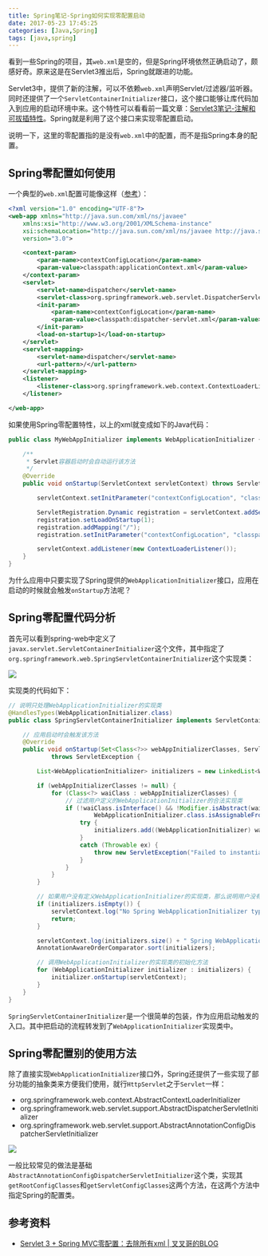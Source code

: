 ```yaml
---
title: Spring笔记-Spring如何实现零配置启动
date: 2017-05-23 17:45:25
categories: [Java,Spring]
tags: [java,spring]
---
```


看到一些Spring的项目，其`web.xml`是空的，但是Spring环境依然正确启动了，颇感好奇。原来这是在Servlet3推出后，Spring就跟进的功能。

<!-- more -->

Servlet3中，提供了新的注解，可以不依赖`web.xml`声明Servlet/过滤器/监听器。同时还提供了一个`ServletContainerInitializer`接口，这个接口能够让库代码加入到应用的启动环境中来。这个特性可以看看前一篇文章：[Servlet3笔记-注解和可拔插特性](http://mushanshitiancai.github.io/2017/05/23/java/servlet/Servlet3%E7%AC%94%E8%AE%B0-%E5%8F%AF%E6%8B%94%E6%8F%92%E7%89%B9%E6%80%A7/)。Spring就是利用了这个接口来实现零配置启动。

说明一下，这里的零配置指的是没有`web.xml`中的配置，而不是指Spring本身的配置。

## Spring零配置如何使用

一个典型的`web.xml`配置可能像这样（[参考](http://xxgblog.com/2015/07/09/spring-zero-xml/)）：

```xml
<?xml version="1.0" encoding="UTF-8"?>
<web-app xmlns="http://java.sun.com/xml/ns/javaee"
	xmlns:xsi="http://www.w3.org/2001/XMLSchema-instance"
	xsi:schemaLocation="http://java.sun.com/xml/ns/javaee http://java.sun.com/xml/ns/javaee/web-app_3_0.xsd"
	version="3.0">

	<context-param>
		<param-name>contextConfigLocation</param-name>
		<param-value>classpath:applicationContext.xml</param-value>
	</context-param>
	<servlet>
		<servlet-name>dispatcher</servlet-name>
		<servlet-class>org.springframework.web.servlet.DispatcherServlet</servlet-class>
		<init-param>
			<param-name>contextConfigLocation</param-name>
			<param-value>classpath:dispatcher-servlet.xml</param-value>
		</init-param>
		<load-on-startup>1</load-on-startup>
	</servlet>
	<servlet-mapping>
		<servlet-name>dispatcher</servlet-name>
		<url-pattern>/</url-pattern>
	</servlet-mapping>
	<listener>
		<listener-class>org.springframework.web.context.ContextLoaderListener</listener-class>
	</listener>

</web-app>
```

如果使用Spring零配置特性，以上的xml就变成如下的Java代码：

```java
public class MyWebAppInitializer implements WebApplicationInitializer {

	/**
	 * Servlet容器启动时会自动运行该方法
	 */
	@Override
	public void onStartup(ServletContext servletContext) throws ServletException {

		servletContext.setInitParameter("contextConfigLocation", "classpath:applicationContext.xml");

		ServletRegistration.Dynamic registration = servletContext.addServlet("dispatcher", new DispatcherServlet());
		registration.setLoadOnStartup(1);
		registration.addMapping("/");
		registration.setInitParameter("contextConfigLocation", "classpath:dispatcher-servlet.xml");

		servletContext.addListener(new ContextLoaderListener());
	}
}
```

为什么应用中只要实现了Spring提供的`WebApplicationInitializer`接口，应用在启动的时候就会触发`onStartup`方法呢？

## Spring零配置代码分析

首先可以看到spring-web中定义了`javax.servlet.ServletContainerInitializer`这个文件，其中指定了`org.springframework.web.SpringServletContainerInitializer`这个实现类：

![](/img/java/servlet/spring-servlet-initializer.png)

实现类的代码如下：

```java
// 说明只处理WebApplicationInitializer的实现类
@HandlesTypes(WebApplicationInitializer.class)
public class SpringServletContainerInitializer implements ServletContainerInitializer {

    // 应用启动时会触发该方法
	@Override
	public void onStartup(Set<Class<?>> webAppInitializerClasses, ServletContext servletContext)
			throws ServletException {

		List<WebApplicationInitializer> initializers = new LinkedList<WebApplicationInitializer>();

		if (webAppInitializerClasses != null) {
			for (Class<?> waiClass : webAppInitializerClasses) {
				// 过滤用户定义的WebApplicationInitializer的合法实现类
				if (!waiClass.isInterface() && !Modifier.isAbstract(waiClass.getModifiers()) &&
						WebApplicationInitializer.class.isAssignableFrom(waiClass)) {
					try {
						initializers.add((WebApplicationInitializer) waiClass.newInstance());
					}
					catch (Throwable ex) {
						throw new ServletException("Failed to instantiate WebApplicationInitializer class", ex);
					}
				}
			}
		}

        // 如果用户没有定义WebApplicationInitializer的实现类，那么说明用户没有使用Spring零配置特性
		if (initializers.isEmpty()) {
			servletContext.log("No Spring WebApplicationInitializer types detected on classpath");
			return;
		}

		servletContext.log(initializers.size() + " Spring WebApplicationInitializers detected on classpath");
		AnnotationAwareOrderComparator.sort(initializers);

        // 调用WebApplicationInitializer的实现类的初始化方法
		for (WebApplicationInitializer initializer : initializers) {
			initializer.onStartup(servletContext);
		}
	}
}
```

`SpringServletContainerInitializer`是一个很简单的包装，作为应用启动触发的入口。其中把启动的流程转发到了`WebApplicationInitializer`实现类中。

## Spring零配置别的使用方法

除了直接实现`WebApplicationInitializer`接口外，Spring还提供了一些实现了部分功能的抽象类来方便我们使用，就行`HttpServlet`之于`Servlet`一样：

- org.springframework.web.context.AbstractContextLoaderInitializer
- org.springframework.web.servlet.support.AbstractDispatcherServletInitializer
- org.springframework.web.servlet.support.AbstractAnnotationConfigDispatcherServletInitializer

![](/img/java/servlet/spring-app-initializer-uml.png)

一般比较常见的做法是基础`AbstractAnnotationConfigDispatcherServletInitializer`这个类，实现其`getRootConfigClasses`和`getServletConfigClasses`这两个方法，在这两个方法中指定Spring的配置类。

## 参考资料
- [Servlet 3 + Spring MVC零配置：去除所有xml | 叉叉哥的BLOG](http://xxgblog.com/2015/07/09/spring-zero-xml/)